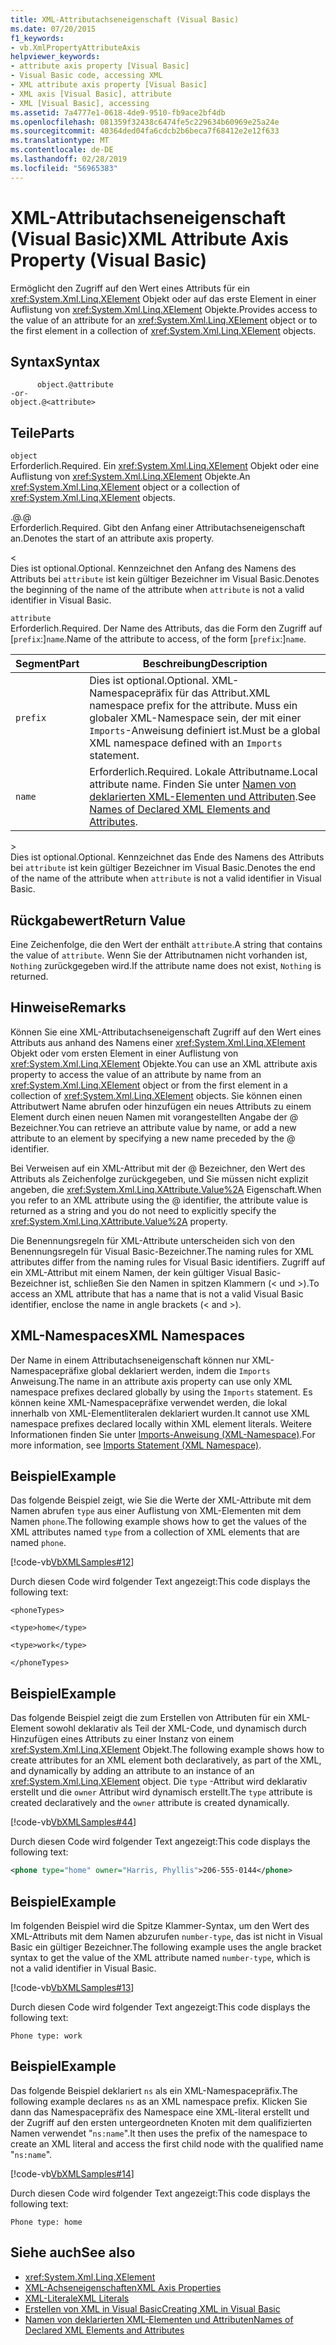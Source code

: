 ```yaml
---
title: XML-Attributachseneigenschaft (Visual Basic)
ms.date: 07/20/2015
f1_keywords:
- vb.XmlPropertyAttributeAxis
helpviewer_keywords:
- attribute axis property [Visual Basic]
- Visual Basic code, accessing XML
- XML attribute axis property [Visual Basic]
- XML axis [Visual Basic], attribute
- XML [Visual Basic], accessing
ms.assetid: 7a4777e1-0618-4de9-9510-fb9ace2bf4db
ms.openlocfilehash: 081359f32438c6474fe5c229634b60969e25a24e
ms.sourcegitcommit: 40364ded04fa6cdcb2b6beca7f68412e2e12f633
ms.translationtype: MT
ms.contentlocale: de-DE
ms.lasthandoff: 02/28/2019
ms.locfileid: "56965383"
---
```

# <a name="xml-attribute-axis-property-visual-basic"></a><span data-ttu-id="428a7-102">XML-Attributachseneigenschaft (Visual Basic)</span><span class="sxs-lookup"><span data-stu-id="428a7-102">XML Attribute Axis Property (Visual Basic)</span></span>
<span data-ttu-id="428a7-103">Ermöglicht den Zugriff auf den Wert eines Attributs für ein <xref:System.Xml.Linq.XElement> Objekt oder auf das erste Element in einer Auflistung von <xref:System.Xml.Linq.XElement> Objekte.</span><span class="sxs-lookup"><span data-stu-id="428a7-103">Provides access to the value of an attribute for an <xref:System.Xml.Linq.XElement> object or to the first element in a collection of <xref:System.Xml.Linq.XElement> objects.</span></span>  
  
## <a name="syntax"></a><span data-ttu-id="428a7-104">Syntax</span><span class="sxs-lookup"><span data-stu-id="428a7-104">Syntax</span></span>  
  
```  
      object.@attribute  
-or-  
object.@<attribute>  
```  
  
## <a name="parts"></a><span data-ttu-id="428a7-105">Teile</span><span class="sxs-lookup"><span data-stu-id="428a7-105">Parts</span></span>  
 `object`  
 <span data-ttu-id="428a7-106">Erforderlich.</span><span class="sxs-lookup"><span data-stu-id="428a7-106">Required.</span></span> <span data-ttu-id="428a7-107">Ein <xref:System.Xml.Linq.XElement> Objekt oder eine Auflistung von <xref:System.Xml.Linq.XElement> Objekte.</span><span class="sxs-lookup"><span data-stu-id="428a7-107">An <xref:System.Xml.Linq.XElement> object or a collection of <xref:System.Xml.Linq.XElement> objects.</span></span>  
  
 <span data-ttu-id="428a7-108">.@</span><span class="sxs-lookup"><span data-stu-id="428a7-108">.@</span></span>  
 <span data-ttu-id="428a7-109">Erforderlich.</span><span class="sxs-lookup"><span data-stu-id="428a7-109">Required.</span></span> <span data-ttu-id="428a7-110">Gibt den Anfang einer Attributachseneigenschaft an.</span><span class="sxs-lookup"><span data-stu-id="428a7-110">Denotes the start of an attribute axis property.</span></span>  
  
 <  
 <span data-ttu-id="428a7-111">Dies ist optional.</span><span class="sxs-lookup"><span data-stu-id="428a7-111">Optional.</span></span> <span data-ttu-id="428a7-112">Kennzeichnet den Anfang des Namens des Attributs bei `attribute` ist kein gültiger Bezeichner im Visual Basic.</span><span class="sxs-lookup"><span data-stu-id="428a7-112">Denotes the beginning of the name of the attribute when `attribute` is not a valid identifier in Visual Basic.</span></span>  
  
 `attribute`  
 <span data-ttu-id="428a7-113">Erforderlich.</span><span class="sxs-lookup"><span data-stu-id="428a7-113">Required.</span></span> <span data-ttu-id="428a7-114">Der Name des Attributs, das die Form den Zugriff auf [`prefix`:]`name`.</span><span class="sxs-lookup"><span data-stu-id="428a7-114">Name of the attribute to access, of the form [`prefix`:]`name`.</span></span>  
  
|<span data-ttu-id="428a7-115">Segment</span><span class="sxs-lookup"><span data-stu-id="428a7-115">Part</span></span>|<span data-ttu-id="428a7-116">Beschreibung</span><span class="sxs-lookup"><span data-stu-id="428a7-116">Description</span></span>|  
|----------|-----------------|  
|`prefix`|<span data-ttu-id="428a7-117">Dies ist optional.</span><span class="sxs-lookup"><span data-stu-id="428a7-117">Optional.</span></span> <span data-ttu-id="428a7-118">XML-Namespacepräfix für das Attribut.</span><span class="sxs-lookup"><span data-stu-id="428a7-118">XML namespace prefix for the attribute.</span></span> <span data-ttu-id="428a7-119">Muss ein globaler XML-Namespace sein, der mit einer `Imports`-Anweisung definiert ist.</span><span class="sxs-lookup"><span data-stu-id="428a7-119">Must be a global XML namespace defined with an `Imports` statement.</span></span>|  
|`name`|<span data-ttu-id="428a7-120">Erforderlich.</span><span class="sxs-lookup"><span data-stu-id="428a7-120">Required.</span></span> <span data-ttu-id="428a7-121">Lokale Attributname.</span><span class="sxs-lookup"><span data-stu-id="428a7-121">Local attribute name.</span></span> <span data-ttu-id="428a7-122">Finden Sie unter [Namen von deklarierten XML-Elementen und Attributen](../../../visual-basic/programming-guide/language-features/xml/names-of-declared-xml-elements-and-attributes.md).</span><span class="sxs-lookup"><span data-stu-id="428a7-122">See [Names of Declared XML Elements and Attributes](../../../visual-basic/programming-guide/language-features/xml/names-of-declared-xml-elements-and-attributes.md).</span></span>|  
  
 \>  
 <span data-ttu-id="428a7-123">Dies ist optional.</span><span class="sxs-lookup"><span data-stu-id="428a7-123">Optional.</span></span> <span data-ttu-id="428a7-124">Kennzeichnet das Ende des Namens des Attributs bei `attribute` ist kein gültiger Bezeichner im Visual Basic.</span><span class="sxs-lookup"><span data-stu-id="428a7-124">Denotes the end of the name of the attribute when `attribute` is not a valid identifier in Visual Basic.</span></span>  
  
## <a name="return-value"></a><span data-ttu-id="428a7-125">Rückgabewert</span><span class="sxs-lookup"><span data-stu-id="428a7-125">Return Value</span></span>  
 <span data-ttu-id="428a7-126">Eine Zeichenfolge, die den Wert der enthält `attribute`.</span><span class="sxs-lookup"><span data-stu-id="428a7-126">A string that contains the value of `attribute`.</span></span> <span data-ttu-id="428a7-127">Wenn Sie der Attributnamen nicht vorhanden ist, `Nothing` zurückgegeben wird.</span><span class="sxs-lookup"><span data-stu-id="428a7-127">If the attribute name does not exist, `Nothing` is returned.</span></span>  
  
## <a name="remarks"></a><span data-ttu-id="428a7-128">Hinweise</span><span class="sxs-lookup"><span data-stu-id="428a7-128">Remarks</span></span>  
 <span data-ttu-id="428a7-129">Können Sie eine XML-Attributachseneigenschaft Zugriff auf den Wert eines Attributs aus anhand des Namens einer <xref:System.Xml.Linq.XElement> Objekt oder vom ersten Element in einer Auflistung von <xref:System.Xml.Linq.XElement> Objekte.</span><span class="sxs-lookup"><span data-stu-id="428a7-129">You can use an XML attribute axis property to access the value of an attribute by name from an <xref:System.Xml.Linq.XElement> object or from the first element in a collection of <xref:System.Xml.Linq.XElement> objects.</span></span> <span data-ttu-id="428a7-130">Sie können einen Attributwert Name abrufen oder hinzufügen ein neues Attributs zu einem Element durch einen neuen Namen mit vorangestellten Angabe der @ Bezeichner.</span><span class="sxs-lookup"><span data-stu-id="428a7-130">You can retrieve an attribute value by name, or add a new attribute to an element by specifying a new name preceded by the @ identifier.</span></span>  
  
 <span data-ttu-id="428a7-131">Bei Verweisen auf ein XML-Attribut mit der @ Bezeichner, den Wert des Attributs als Zeichenfolge zurückgegeben, und Sie müssen nicht explizit angeben, die <xref:System.Xml.Linq.XAttribute.Value%2A> Eigenschaft.</span><span class="sxs-lookup"><span data-stu-id="428a7-131">When you refer to an XML attribute using the @ identifier, the attribute value is returned as a string and you do not need to explicitly specify the <xref:System.Xml.Linq.XAttribute.Value%2A> property.</span></span>  
  
 <span data-ttu-id="428a7-132">Die Benennungsregeln für XML-Attribute unterscheiden sich von den Benennungsregeln für Visual Basic-Bezeichner.</span><span class="sxs-lookup"><span data-stu-id="428a7-132">The naming rules for XML attributes differ from the naming rules for Visual Basic identifiers.</span></span> <span data-ttu-id="428a7-133">Zugriff auf ein XML-Attribut mit einem Namen, der kein gültiger Visual Basic-Bezeichner ist, schließen Sie den Namen in spitzen Klammern (\< und >).</span><span class="sxs-lookup"><span data-stu-id="428a7-133">To access an XML attribute that has a name that is not a valid Visual Basic identifier, enclose the name in angle brackets (\< and >).</span></span>  
  
## <a name="xml-namespaces"></a><span data-ttu-id="428a7-134">XML-Namespaces</span><span class="sxs-lookup"><span data-stu-id="428a7-134">XML Namespaces</span></span>  
 <span data-ttu-id="428a7-135">Der Name in einem Attributachseneigenschaft können nur XML-Namespacepräfixe global deklariert werden, indem die `Imports` Anweisung.</span><span class="sxs-lookup"><span data-stu-id="428a7-135">The name in an attribute axis property can use only XML namespace prefixes declared globally by using the `Imports` statement.</span></span> <span data-ttu-id="428a7-136">Es können keine XML-Namespacepräfixe verwendet werden, die lokal innerhalb von XML-Elementliteralen deklariert wurden.</span><span class="sxs-lookup"><span data-stu-id="428a7-136">It cannot use XML namespace prefixes declared locally within XML element literals.</span></span> <span data-ttu-id="428a7-137">Weitere Informationen finden Sie unter [Imports-Anweisung (XML-Namespace)](../../../visual-basic/language-reference/statements/imports-statement-xml-namespace.md).</span><span class="sxs-lookup"><span data-stu-id="428a7-137">For more information, see [Imports Statement (XML Namespace)](../../../visual-basic/language-reference/statements/imports-statement-xml-namespace.md).</span></span>  
  
## <a name="example"></a><span data-ttu-id="428a7-138">Beispiel</span><span class="sxs-lookup"><span data-stu-id="428a7-138">Example</span></span>  
 <span data-ttu-id="428a7-139">Das folgende Beispiel zeigt, wie Sie die Werte der XML-Attribute mit dem Namen abrufen `type` aus einer Auflistung von XML-Elementen mit dem Namen `phone`.</span><span class="sxs-lookup"><span data-stu-id="428a7-139">The following example shows how to get the values of the XML attributes named `type` from a collection of XML elements that are named `phone`.</span></span>  
  
 [!code-vb[VbXMLSamples#12](~/samples/snippets/visualbasic/VS_Snippets_VBCSharp/VbXMLSamples/VB/XMLSamples5.vb#12)]  
  
 <span data-ttu-id="428a7-140">Durch diesen Code wird folgender Text angezeigt:</span><span class="sxs-lookup"><span data-stu-id="428a7-140">This code displays the following text:</span></span>  
  
 `<phoneTypes>`  
  
 `<type>home</type>`  
  
 `<type>work</type>`  
  
 `</phoneTypes>`  
  
## <a name="example"></a><span data-ttu-id="428a7-141">Beispiel</span><span class="sxs-lookup"><span data-stu-id="428a7-141">Example</span></span>  
 <span data-ttu-id="428a7-142">Das folgende Beispiel zeigt die zum Erstellen von Attributen für ein XML-Element sowohl deklarativ als Teil der XML-Code, und dynamisch durch Hinzufügen eines Attributs zu einer Instanz von einem <xref:System.Xml.Linq.XElement> Objekt.</span><span class="sxs-lookup"><span data-stu-id="428a7-142">The following example shows how to create attributes for an XML element both declaratively, as part of the XML, and dynamically by adding an attribute to an instance of an <xref:System.Xml.Linq.XElement> object.</span></span> <span data-ttu-id="428a7-143">Die `type` -Attribut wird deklarativ erstellt und die `owner` Attribut wird dynamisch erstellt.</span><span class="sxs-lookup"><span data-stu-id="428a7-143">The `type` attribute is created declaratively and the `owner` attribute is created dynamically.</span></span>  
  
 [!code-vb[VbXMLSamples#44](~/samples/snippets/visualbasic/VS_Snippets_VBCSharp/VbXMLSamples/VB/XMLSamples5.vb#44)]  
  
 <span data-ttu-id="428a7-144">Durch diesen Code wird folgender Text angezeigt:</span><span class="sxs-lookup"><span data-stu-id="428a7-144">This code displays the following text:</span></span>  
  
```xml  
<phone type="home" owner="Harris, Phyllis">206-555-0144</phone>  
```  
  
## <a name="example"></a><span data-ttu-id="428a7-145">Beispiel</span><span class="sxs-lookup"><span data-stu-id="428a7-145">Example</span></span>  
 <span data-ttu-id="428a7-146">Im folgenden Beispiel wird die Spitze Klammer-Syntax, um den Wert des XML-Attributs mit dem Namen abzurufen `number-type`, das ist nicht in Visual Basic ein gültiger Bezeichner.</span><span class="sxs-lookup"><span data-stu-id="428a7-146">The following example uses the angle bracket syntax to get the value of the XML attribute named `number-type`, which is not a valid identifier in Visual Basic.</span></span>  
  
 [!code-vb[VbXMLSamples#13](~/samples/snippets/visualbasic/VS_Snippets_VBCSharp/VbXMLSamples/VB/XMLSamples5.vb#13)]  
  
 <span data-ttu-id="428a7-147">Durch diesen Code wird folgender Text angezeigt:</span><span class="sxs-lookup"><span data-stu-id="428a7-147">This code displays the following text:</span></span>  
  
 `Phone type: work`  
  
## <a name="example"></a><span data-ttu-id="428a7-148">Beispiel</span><span class="sxs-lookup"><span data-stu-id="428a7-148">Example</span></span>  
 <span data-ttu-id="428a7-149">Das folgende Beispiel deklariert `ns` als ein XML-Namespacepräfix.</span><span class="sxs-lookup"><span data-stu-id="428a7-149">The following example declares `ns` as an XML namespace prefix.</span></span> <span data-ttu-id="428a7-150">Klicken Sie dann das Namespacepräfix des Namespace eine XML-literal erstellt und der Zugriff auf den ersten untergeordneten Knoten mit dem qualifizierten Namen verwendet "`ns:name`".</span><span class="sxs-lookup"><span data-stu-id="428a7-150">It then uses the prefix of the namespace to create an XML literal and access the first child node with the qualified name "`ns:name`".</span></span>  
  
 [!code-vb[VbXMLSamples#14](~/samples/snippets/visualbasic/VS_Snippets_VBCSharp/VbXMLSamples/VB/XMLSamples6.vb#14)]  
  
 <span data-ttu-id="428a7-151">Durch diesen Code wird folgender Text angezeigt:</span><span class="sxs-lookup"><span data-stu-id="428a7-151">This code displays the following text:</span></span>  
  
 `Phone type: home`  
  
## <a name="see-also"></a><span data-ttu-id="428a7-152">Siehe auch</span><span class="sxs-lookup"><span data-stu-id="428a7-152">See also</span></span>
- <xref:System.Xml.Linq.XElement>
- [<span data-ttu-id="428a7-153">XML-Achseneigenschaften</span><span class="sxs-lookup"><span data-stu-id="428a7-153">XML Axis Properties</span></span>](../../../visual-basic/language-reference/xml-axis/index.md)
- [<span data-ttu-id="428a7-154">XML-Literale</span><span class="sxs-lookup"><span data-stu-id="428a7-154">XML Literals</span></span>](../../../visual-basic/language-reference/xml-literals/index.md)
- [<span data-ttu-id="428a7-155">Erstellen von XML in Visual Basic</span><span class="sxs-lookup"><span data-stu-id="428a7-155">Creating XML in Visual Basic</span></span>](../../../visual-basic/programming-guide/language-features/xml/creating-xml.md)
- [<span data-ttu-id="428a7-156">Namen von deklarierten XML-Elementen und Attributen</span><span class="sxs-lookup"><span data-stu-id="428a7-156">Names of Declared XML Elements and Attributes</span></span>](../../../visual-basic/programming-guide/language-features/xml/names-of-declared-xml-elements-and-attributes.md)

